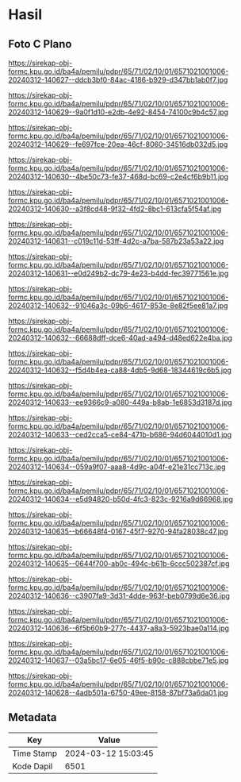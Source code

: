 # Hasil

## Foto C Plano

https://sirekap-obj-formc.kpu.go.id/ba4a/pemilu/pdpr/65/71/02/10/01/6571021001006-20240312-140627--ddcb3bf0-84ac-4186-b929-d347bb1ab0f7.jpg

https://sirekap-obj-formc.kpu.go.id/ba4a/pemilu/pdpr/65/71/02/10/01/6571021001006-20240312-140629--9a0f1d10-e2db-4e92-8454-74100c9b4c57.jpg

https://sirekap-obj-formc.kpu.go.id/ba4a/pemilu/pdpr/65/71/02/10/01/6571021001006-20240312-140629--fe697fce-20ea-46cf-8060-34516db032d5.jpg

https://sirekap-obj-formc.kpu.go.id/ba4a/pemilu/pdpr/65/71/02/10/01/6571021001006-20240312-140630--4be50c73-fe37-468d-bc69-c2e4cf6b9b11.jpg

https://sirekap-obj-formc.kpu.go.id/ba4a/pemilu/pdpr/65/71/02/10/01/6571021001006-20240312-140630--a3f8cd48-9f32-4fd2-8bc1-613cfa5f54af.jpg

https://sirekap-obj-formc.kpu.go.id/ba4a/pemilu/pdpr/65/71/02/10/01/6571021001006-20240312-140631--c019c11d-53ff-4d2c-a7ba-587b23a53a22.jpg

https://sirekap-obj-formc.kpu.go.id/ba4a/pemilu/pdpr/65/71/02/10/01/6571021001006-20240312-140631--e0d249b2-dc79-4e23-b4dd-fec39771561e.jpg

https://sirekap-obj-formc.kpu.go.id/ba4a/pemilu/pdpr/65/71/02/10/01/6571021001006-20240312-140632--91046a3c-09b6-4617-853e-8e82f5ee81a7.jpg

https://sirekap-obj-formc.kpu.go.id/ba4a/pemilu/pdpr/65/71/02/10/01/6571021001006-20240312-140632--66688dff-dce6-40ad-a494-d48ed622e4ba.jpg

https://sirekap-obj-formc.kpu.go.id/ba4a/pemilu/pdpr/65/71/02/10/01/6571021001006-20240312-140632--f5d4b4ea-ca88-4db5-9d68-18344619c6b5.jpg

https://sirekap-obj-formc.kpu.go.id/ba4a/pemilu/pdpr/65/71/02/10/01/6571021001006-20240312-140633--ee9366c9-a080-449a-b8ab-1e6853d3187d.jpg

https://sirekap-obj-formc.kpu.go.id/ba4a/pemilu/pdpr/65/71/02/10/01/6571021001006-20240312-140633--ced2cca5-ce84-471b-b686-94d6044010d1.jpg

https://sirekap-obj-formc.kpu.go.id/ba4a/pemilu/pdpr/65/71/02/10/01/6571021001006-20240312-140634--059a9f07-aaa8-4d9c-a04f-e21e31cc713c.jpg

https://sirekap-obj-formc.kpu.go.id/ba4a/pemilu/pdpr/65/71/02/10/01/6571021001006-20240312-140634--e5d94820-b50d-4fc3-823c-9216a9d66968.jpg

https://sirekap-obj-formc.kpu.go.id/ba4a/pemilu/pdpr/65/71/02/10/01/6571021001006-20240312-140635--b66648f4-0167-45f7-9270-94fa28038c47.jpg

https://sirekap-obj-formc.kpu.go.id/ba4a/pemilu/pdpr/65/71/02/10/01/6571021001006-20240312-140635--0644f700-ab0c-494c-b61b-6ccc502387cf.jpg

https://sirekap-obj-formc.kpu.go.id/ba4a/pemilu/pdpr/65/71/02/10/01/6571021001006-20240312-140636--c3907fa9-3d31-4dde-963f-beb0799d6e36.jpg

https://sirekap-obj-formc.kpu.go.id/ba4a/pemilu/pdpr/65/71/02/10/01/6571021001006-20240312-140636--6f5b60b9-277c-4437-a8a3-5923bae0a114.jpg

https://sirekap-obj-formc.kpu.go.id/ba4a/pemilu/pdpr/65/71/02/10/01/6571021001006-20240312-140637--03a5bc17-6e05-46f5-b90c-c888cbbe71e5.jpg

https://sirekap-obj-formc.kpu.go.id/ba4a/pemilu/pdpr/65/71/02/10/01/6571021001006-20240312-140628--4adb501a-6750-49ee-8158-87bf73a6da01.jpg


## Metadata

| Key        | Value               |
| ---------- | ------------------- |
| Time Stamp | 2024-03-12 15:03:45 |
| Kode Dapil | 6501                |




